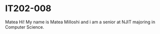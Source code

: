 # IT202-008
Matea
Hi! My name is Matea Milloshi and i am a senior at NJIT 
majoring in Computer Science.
